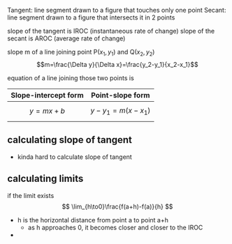 
Tangent: line segment drawn to a figure that touches only one point
Secant: line segment drawn to a figure that intersects it in 2 points

slope of the tangent is IROC (instantaneous rate of change)
slope of the secant is AROC (average rate of change)

slope m of a line joining point P$(x_1,y_1)$ and Q$(x_2,y_2)$ 
$$m=\frac{\Delta y}{\Delta x}=\frac{y_2-y_1}{x_2-x_1}$$

equation of a line joining those two points is 

| Slope-intercept form | Point-slope form   |
| -------------------- | ------------------ |
| $$y=mx+b$$           | $$y-y_1=m(x-x_1)$$ |
## calculating slope of tangent
- kinda hard to calculate slope of tangent 
## calculating limits
if the limit exists
$$
\lim_{h\to0}\frac{f(a+h)-f(a)}{h}
$$
- h is the horizontal distance from point a to point a+h
	- as h approaches 0, it becomes closer and closer to the IROC
- 